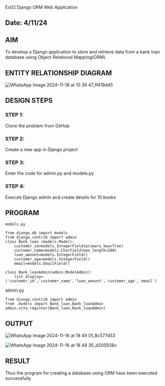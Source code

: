 Ex02 Django ORM Web Application
## Date: 4/11/24

## AIM
To develop a Django application to store and retrieve data from a bank loan database using Object Relational Mapping(ORM).

## ENTITY RELATIONSHIP DIAGRAM
![WhatsApp Image 2024-11-18 at 10 39 47_ff419d45](https://github.com/user-attachments/assets/3373b3a4-2f6b-4b2b-9e78-286785a47925)


## DESIGN STEPS

### STEP 1:
Clone the problem from GitHub

### STEP 2:
Create a new app in Django project

### STEP 3:
Enter the code for admin.py and models.py

### STEP 4:
Execute Django admin and create details for 10 books

## PROGRAM
~~~
models.py

from django.db import models
from django.contrib import admin
class Bank_loan (models.Model):
    customer_id=models.IntegerField(primary_key=True)
    customer_name=models.CharField(max_length=100)
    loan_amount=models.IntegerField()
    customer_age=models.IntegerField()
    email=models.EmailField()

class Bank_loanAdmin(admin.ModelAdmin):
    list_display=('customer_id','customer_name','loan_amount','customer_age','email')

~~~
    
admin.py

~~~
from django.contrib import admin
from .models import Bank_loan,Bank_loanAdmin
admin.site.register(Bank_loan,Bank_loanAdmin)
~~~

## OUTPUT

![WhatsApp Image 2024-11-16 at 18 49 01_8c577d53](https://github.com/user-attachments/assets/d4fa0196-7843-45cb-94b3-547a59a5c1b2)

![WhatsApp Image 2024-11-16 at 18 48 35_d205938c](https://github.com/user-attachments/assets/1fbdaafd-1e0e-49a4-b9cf-b243808c245f)


## RESULT
Thus the program for creating a database using ORM hass been executed successfully
